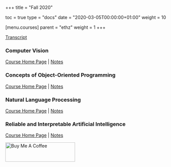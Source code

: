 +++
title = "Fall 2020"

toc = true
type = "docs"
date = "2020-03-05T00:00:00+01:00"
weight = 10

[menu.courses]
    parent = "ethz"
    weight = 1
+++

[Transcript](/files/transcript-fall2020.pdf)

### Computer Vision
[Course Home Page](https://cvg.ethz.ch/teaching/compvis/index.php) | [Notes](/files/notes/CV_Notes.pdf)

### Concepts of Object-Oriented Programming
[Course Home Page](https://www.pm.inf.ethz.ch/education/courses/COOP.html) | [Notes](/files/notes/COOP_Notes.pdf)

### Natural Language Processing
[Course Home Page](https://rycolab.github.io/classes/intro-nlp/) | [Notes](/files/notes/NLP_Notes.pdf)

### Reliable and Interpretable Artificial Intelligence
[Course Home Page](https://www.sri.inf.ethz.ch/teaching/riai2020) | [Notes](/files/notes/RIAI_Notes.pdf)

<a href="https://www.buymeacoffee.com/bouzaien" target="_blank"><img src="https://cdn.buymeacoffee.com/buttons/v2/default-blue.png" alt="Buy Me A Coffee" style="height: 60px !important;width: 217px !important;" ></a>